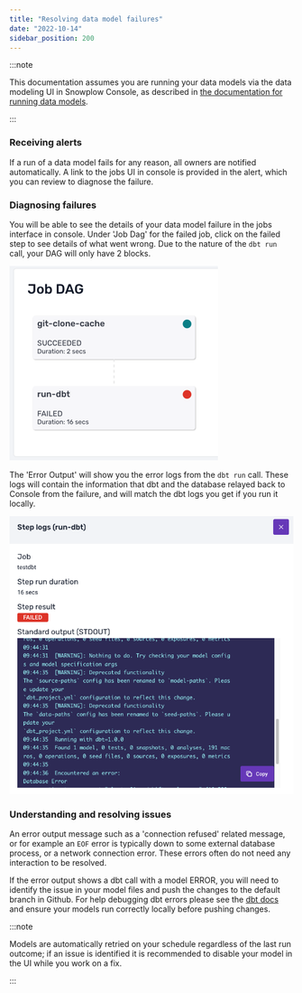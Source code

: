 ```yaml
---
title: "Resolving data model failures"
date: "2022-10-14"
sidebar_position: 200
---
```


:::note

This documentation assumes you are running your data models via the data modeling UI in Snowplow Console, as described in [the documentation for running data models](/docs/modeling-your-data/running-data-models-via-snowplow-bdp/dbt/index.md#2-the-data-modeling-configuration).

:::

### Receiving alerts

If a run of a data model fails for any reason, all owners are notified automatically. A link to the jobs UI in console is provided in the alert, which you can review to diagnose the failure.

### Diagnosing failures

You will be able to see the details of your data model failure in the jobs interface in console. Under 'Job Dag' for the failed job, click on the failed step to see details of what went wrong. Due to the nature of the `dbt run` call, your DAG will only have 2 blocks.

![](images/dbt-dag.png)

The 'Error Output' will show you the error logs from the `dbt run` call. These logs will contain the information that dbt and the database relayed back to Console from the failure, and will match the dbt logs you get if you run it locally.

![](images/dbt-step-error-output.png)

### Understanding and resolving issues

An error output message such as a 'connection refused' related message, or for example an `EOF` error is typically down to some external database process, or a network connection error. These errors often do not need any interaction to be resolved.

If the error output shows a dbt call with a model ERROR, you will need to identify the issue in your model files and push the changes to the default branch in Github. For help debugging dbt errors please see the [dbt docs](https://docs.getdbt.com/guides/legacy/debugging-errors) and ensure your models run correctly locally before pushing changes.

:::note

Models are automatically retried on your schedule regardless of the last run outcome; if an issue is identified it is recommended to disable your model in the UI while you work on a fix.

:::
